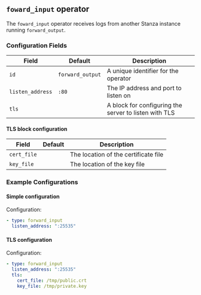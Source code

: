## `foward_input` operator

The `foward_input` operator receives logs from another Stanza instance running `forward_output`.

### Configuration Fields

| Field            | Default          | Description                                           |
| ---              | ---              | ---                                                   |
| `id`             | `forward_output` | A unique identifier for the operator                  |
| `listen_address` | `:80`            | The IP address and port to listen on                  |
| `tls`            |                  | A block for configuring the server to listen with TLS |

#### TLS block configuration

| Field       | Default | Description                          |
| ---         | ---     | ---                                  |
| `cert_file` |         | The location of the certificate file |
| `key_file`  |         | The location of the key file         |


### Example Configurations

#### Simple configuration

Configuration:
```yaml
- type: forward_input
  listen_address: ":25535"
```

#### TLS configuration

Configuration:
```yaml
- type: forward_input
  listen_address: ":25535"
  tls:
    cert_file: /tmp/public.crt
    key_file: /tmp/private.key
```
